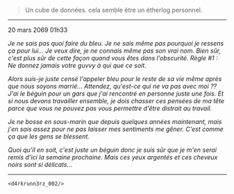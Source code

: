 >Un cube de données. cela semble être un étherlog personnel.
***
20 mars 2069 01h33

*Je ne sais pas quoi faire du bleu. Je ne sais même pas pourquoi je ressens ça pour lui... Je veux dire, je ne connais même pas son vrai nom. Bien sûr, c'est plus sûr de cette façon quand vous êtes dans l'obscurité. Règle #1 : Ne donnez jamais votre *guvvy* à qui que ce soit.*

*Alors suis-je juste censé l'appeler bleu pour le reste de sa vie même après que nous soyons marrié... Attendez, qu'est-ce qui ne va pas avec moi ?? J'ai le béguin pour un gars que j'ai rencontré en personne juste une fois. Et si nous devons travailler ensemble, je dois chasser ces pensées de ma tête parce que vous ne pouvez pas vous permettre d'être distrait au travail.*

*Je ne bosse en sous-marin que depuis quelques années maintenant, mais j'en sais assez pour ne pas laisser mes sentiments me gêner. C'est comme ça que les gens se blessent.*

*Quoi qu'il en soit, c'est juste un béguin donc je suis sûr que je m'en serai remis d'ici la semaine prochaine. Mais ces yeux argentés et ces cheveux noirs sont si délicats...*
***
`<d4rkrunn3rz_002/>`
